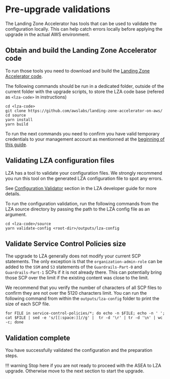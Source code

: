 # Pre-upgrade validations

The Landing Zone Accelerator has tools that can be used to validate the configuration locally. This can help catch errors locally before applying the upgrade in the actual AWS environment.

## Obtain and build the Landing Zone Accelerator code
To run those tools you need to download and build the [Landing Zone Accelerator code](https://github.com/awslabs/landing-zone-accelerator-on-aws).

The following commands should be run in a dedicated folder, outside of the current folder with the upgrade scripts, to store the LZA code base (refered as `<lza-code>` in instructions)
```
cd <lza-code>
git clone https://github.com/awslabs/landing-zone-accelerator-on-aws/
cd source
yarn install
yarn build
```

To run the next commands you need to confirm you have valid temporary credentials to your management account as mentionned at the [beginning of this guide](./prereq-config.md#retrieve-temporary-iam-credentials-via-aws-identity-center).

## Validating LZA configuration files

LZA has a tool to validate your configuration files. We strongly recommend you run this tool on the generated LZA configuration file to spot any errors.

See [Configuration Validator](https://awslabs.github.io/landing-zone-accelerator-on-aws/latest/developer-guide/scripts/#configuration-validator) section in the LZA developer guide for more details.

To run the configuration validation, run the following commands from the LZA source directory by passing the path to the LZA config file as an argument.

```
cd <lza-code>/source
yarn validate-config <root-dir>/outputs/lza-config
```

## Validate Service Control Policies size

The upgrade to LZA generally does not modify your current SCP statements. The only exception is that the `organization-admin-role` can be added to the `SSM` and `S3` statements of the `Guardrails-Part-0` and `Guardrails-Part-1` SCPs if it is not already there. This can potentially bring those SCP over the limit if the existing content was close to the limit.

We recommend that you verify the number of characters of all SCP files to confirm they are not over the 5120 characters limit. You can run the following command from within the `outputs/lza-config` folder to print the size of each SCP file.

```
for FILE in service-control-policies/*; do echo -n $FILE; echo -n ' '; cat $FILE | sed -e 's/[[:space:]]//g' |  tr -d '\r' | tr -d '\n' | wc -c; done
```

## Validation complete
You have successfully validated the configuration and the preparation steps.

!!! warning
    Stop here if you are not ready to proceed with the ASEA to LZA upgrade. Otherwise move to the next section to start the upgrade.